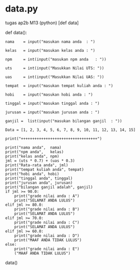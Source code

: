 # data.py
tugas ap2b M13 (python) [def data]

def data():

    nama    = input("masukan nama anda  : ")
    
    kelas   = input("masukan kelas anda : ")
    
    npm     = int(input("masukan npm anda   : "))
    
    uts     = int(input("Masukkan Nilai UTS: "))
    
    uas     = int(input("Masukkan Nilai UAS: "))
    
    tempat  = input("masukan tempat kuliah anda : ")
    
    hobi    = input("masukan hobi anda : ")
    
    tinggal = input("masukan tinggal anda : ")
    
    jurusan = input("masukan jurusan anda : ")
    
    ganjil =  list(input("masukan bilangan ganjil  : "))
    
    Data = [1, 2, 3, 4, 5, 6, 7, 8, 9, 10, 11, 12, 13, 14, 15]
    
    print("++++++++++++++++++++++++++++++++++")
    
    print("nama anda",  nama)
    print("npm anda",   kelas)
    print("kelas anda", npm)
    jml = (uts * 0.7) + (uas * 0.3)
    print("Rata-rata anda", jml)
    print("tempat kuliah anda", tempat)
    print("hobi anda", hobi)
    print("tinggal anda", tinggal)
    print("jurusan anda", jurusan)
    print("bilangan ganjil adalah", ganjil)
    if jml >= 90.0:
        print("grade nilai anda : A")
        print("SELAMAT ANDA LULUS")
    elif jml >= 80.0:
        print("grade nilai anda : B")
        print("SELAMAT ANDA LULUS")
    elif jml >= 70.0:
        print("grade nilai anda : C")
        print("SELAMAT ANDA LULUS")
    elif jml >= 60.0:
        print("grade nilai anda : D")
        print("MAAF ANDA TIDAK LULUS")
    else:
        print("grade nilai anda : E")
        ("MAAF ANDA TIDAK LULUS")

data()
